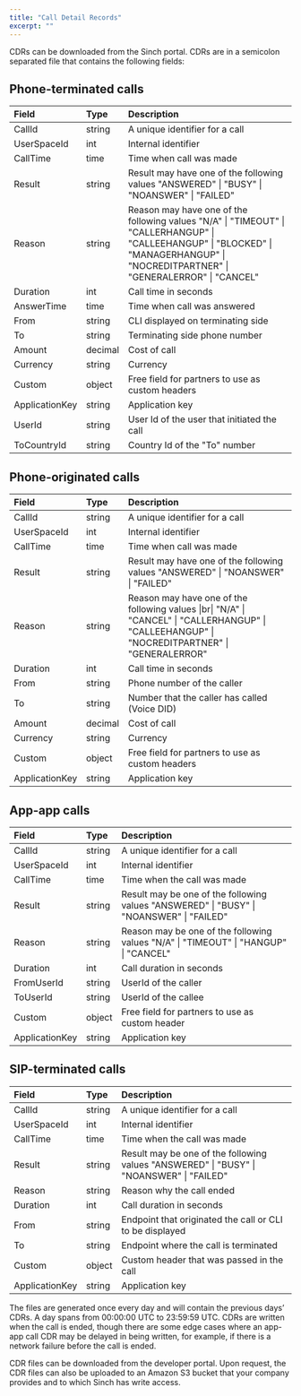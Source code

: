 ```yaml
---
title: "Call Detail Records"
excerpt: ""
---
```


CDRs can be downloaded from the Sinch portal. CDRs are in a semicolon separated file that contains the following fields:

## Phone-terminated calls

<div class="magic-block-html">
  <div class="marked-table">
    <table>
      <colgroup>
        <col width="8%" />
        <col width="4%" />
        <col width="86%" />
      </colgroup>
      <thead>
        <tr class="header">
          <th align="left">Field</th>
          <th align="left">Type</th>
          <th align="left">Description</th>
        </tr>
      </thead>
      <tbody>
        <tr class="odd">
          <td align="left">CallId</td>
          <td align="left">string</td>
          <td align="left">A unique identifier for a call</td>
        </tr>
        <tr class="even">
          <td align="left">UserSpaceId</td>
          <td align="left">int</td>
          <td align="left">Internal identifier</td>
        </tr>
        <tr class="odd">
          <td align="left">CallTime</td>
          <td align="left">time</td>
          <td align="left">Time when call was made</td>
        </tr>
        <tr class="even">
          <td align="left">Result</td>
          <td align="left">string</td>
          <td align="left">Result may have one of the following values &quot;ANSWERED&quot; | &quot;BUSY&quot; | &quot;NOANSWER&quot; | &quot;FAILED&quot;</td>
        </tr>
        <tr class="odd">
          <td align="left">Reason</td>
          <td align="left">string</td>
          <td align="left">Reason may have one of the following values &quot;N/A&quot; | &quot;TIMEOUT&quot; | &quot;CALLERHANGUP&quot; | &quot;CALLEEHANGUP&quot; | &quot;BLOCKED&quot; | &quot;MANAGERHANGUP&quot; | &quot;NOCREDITPARTNER&quot; |
            &quot;GENERALERROR&quot; | &quot;CANCEL&quot;</td>
        </tr>
        <tr class="even">
          <td align="left">Duration</td>
          <td align="left">int</td>
          <td align="left">Call time in seconds</td>
        </tr>
        <tr class="odd">
          <td align="left">AnswerTime</td>
          <td align="left">time</td>
          <td align="left">Time when call was answered</td>
        </tr>
        <tr class="even">
          <td align="left">From</td>
          <td align="left">string</td>
          <td align="left">CLI displayed on terminating side</td>
        </tr>
        <tr class="odd">
          <td align="left">To</td>
          <td align="left">string</td>
          <td align="left">Terminating side phone number</td>
        </tr>
        <tr class="even">
          <td align="left">Amount</td>
          <td align="left">decimal</td>
          <td align="left">Cost of call</td>
        </tr>
        <tr class="odd">
          <td align="left">Currency</td>
          <td align="left">string</td>
          <td align="left">Currency</td>
        </tr>
        <tr class="even">
          <td align="left">Custom</td>
          <td align="left">object</td>
          <td align="left">Free field for partners to use as custom headers</td>
        </tr>
        <tr class="odd">
          <td align="left">ApplicationKey</td>
          <td align="left">string</td>
          <td align="left">Application key</td>
        </tr>
        <tr class="even">
          <td align="left">UserId</td>
          <td align="left">string</td>
          <td align="left">User Id of the user that initiated the call</td>
        </tr>
        <tr class="odd">
          <td align="left">ToCountryId</td>
          <td align="left">string</td>
          <td align="left">Country Id of the &quot;To&quot; number</td>
        </tr>
      </tbody>
    </table>
  </div>
</div>

## Phone-originated calls

<div class="magic-block-html">
  <div class="marked-table">
    <table>
      <colgroup>
        <col width="10%" />
        <col width="6%" />
        <col width="83%" />
      </colgroup>
      <thead>
        <tr class="header">
          <th align="left">Field</th>
          <th align="left">Type</th>
          <th align="left">Description</th>
        </tr>
      </thead>
      <tbody>
        <tr class="odd">
          <td align="left">CallId</td>
          <td align="left">string</td>
          <td align="left">A unique identifier for a call</td>
        </tr>
        <tr class="even">
          <td align="left">UserSpaceId</td>
          <td align="left">int</td>
          <td align="left">Internal identifier</td>
        </tr>
        <tr class="odd">
          <td align="left">CallTime</td>
          <td align="left">time</td>
          <td align="left">Time when call was made</td>
        </tr>
        <tr class="even">
          <td align="left">Result</td>
          <td align="left">string</td>
          <td align="left">Result may have one of the following values &quot;ANSWERED&quot; | &quot;NOANSWER&quot; | &quot;FAILED&quot;</td>
        </tr>
        <tr class="odd">
          <td align="left">Reason</td>
          <td align="left">string</td>
          <td align="left">Reason may have one of the following values |br| &quot;N/A&quot; | &quot;CANCEL&quot; | &quot;CALLERHANGUP&quot; | &quot;CALLEEHANGUP&quot; | &quot;NOCREDITPARTNER&quot; | &quot;GENERALERROR&quot;</td>
        </tr>
        <tr class="even">
          <td align="left">Duration</td>
          <td align="left">int</td>
          <td align="left">Call time in seconds</td>
        </tr>
        <tr class="odd">
          <td align="left">From</td>
          <td align="left">string</td>
          <td align="left">Phone number of the caller</td>
        </tr>
        <tr class="even">
          <td align="left">To</td>
          <td align="left">string</td>
          <td align="left">Number that the caller has called (Voice DID)</td>
        </tr>
        <tr class="odd">
          <td align="left">Amount</td>
          <td align="left">decimal</td>
          <td align="left">Cost of call</td>
        </tr>
        <tr class="even">
          <td align="left">Currency</td>
          <td align="left">string</td>
          <td align="left">Currency</td>
        </tr>
        <tr class="odd">
          <td align="left">Custom</td>
          <td align="left">object</td>
          <td align="left">Free field for partners to use as custom headers</td>
        </tr>
        <tr class="even">
          <td align="left">ApplicationKey</td>
          <td align="left">string</td>
          <td align="left">Application key</td>
        </tr>
      </tbody>
    </table>
  </div>
</div>

## App-app calls

<div class="magic-block-html">
  <div class="marked-table">
    <table>
      <colgroup>
        <col width="14%" />
        <col width="7%" />
        <col width="77%" />
      </colgroup>
      <thead>
        <tr class="header">
          <th align="left">Field</th>
          <th align="left">Type</th>
          <th align="left">Description</th>
        </tr>
      </thead>
      <tbody>
        <tr class="odd">
          <td align="left">CallId</td>
          <td align="left">string</td>
          <td align="left">A unique identifier for a call</td>
        </tr>
        <tr class="even">
          <td align="left">UserSpaceId</td>
          <td align="left">int</td>
          <td align="left">Internal identifier</td>
        </tr>
        <tr class="odd">
          <td align="left">CallTime</td>
          <td align="left">time</td>
          <td align="left">Time when the call was made</td>
        </tr>
        <tr class="even">
          <td align="left">Result</td>
          <td align="left">string</td>
          <td align="left">Result may be one of the following values &quot;ANSWERED&quot; | &quot;BUSY&quot; | &quot;NOANSWER&quot; | &quot;FAILED&quot;</td>
        </tr>
        <tr class="odd">
          <td align="left">Reason</td>
          <td align="left">string</td>
          <td align="left">Reason may be one of the following values &quot;N/A&quot; | &quot;TIMEOUT&quot; | &quot;HANGUP&quot; | &quot;CANCEL&quot;</td>
        </tr>
        <tr class="even">
          <td align="left">Duration</td>
          <td align="left">int</td>
          <td align="left">Call duration in seconds</td>
        </tr>
        <tr class="odd">
          <td align="left">FromUserId</td>
          <td align="left">string</td>
          <td align="left">UserId of the caller</td>
        </tr>
        <tr class="even">
          <td align="left">ToUserId</td>
          <td align="left">string</td>
          <td align="left">UserId of the callee</td>
        </tr>
        <tr class="odd">
          <td align="left">Custom</td>
          <td align="left">object</td>
          <td align="left">Free field for partners to use as custom header</td>
        </tr>
        <tr class="even">
          <td align="left">ApplicationKey</td>
          <td align="left">string</td>
          <td align="left">Application key</td>
        </tr>
      </tbody>
    </table>
  </div>
</div>

## SIP-terminated calls

<div class="magic-block-html">
  <div class="marked-table">
    <table>
      <colgroup>
        <col width="14%" />
        <col width="7%" />
        <col width="77%" />
      </colgroup>
      <thead>
        <tr class="header">
          <th align="left">Field</th>
          <th align="left">Type</th>
          <th align="left">Description</th>
        </tr>
      </thead>
      <tbody>
        <tr class="odd">
          <td align="left">CallId</td>
          <td align="left">string</td>
          <td align="left">A unique identifier for a call</td>
        </tr>
        <tr class="even">
          <td align="left">UserSpaceId</td>
          <td align="left">int</td>
          <td align="left">Internal identifier</td>
        </tr>
        <tr class="odd">
          <td align="left">CallTime</td>
          <td align="left">time</td>
          <td align="left">Time when the call was made</td>
        </tr>
        <tr class="even">
          <td align="left">Result</td>
          <td align="left">string</td>
          <td align="left">Result may be one of the following values &quot;ANSWERED&quot; | &quot;BUSY&quot; | &quot;NOANSWER&quot; | &quot;FAILED&quot;</td>
        </tr>
        <tr class="odd">
          <td align="left">Reason</td>
          <td align="left">string</td>
          <td align="left">Reason why the call ended</td>
        </tr>
        <tr class="even">
          <td align="left">Duration</td>
          <td align="left">int</td>
          <td align="left">Call duration in seconds</td>
        </tr>
        <tr class="odd">
          <td align="left">From</td>
          <td align="left">string</td>
          <td align="left">Endpoint that originated the call or CLI to be displayed</td>
        </tr>
        <tr class="even">
          <td align="left">To</td>
          <td align="left">string</td>
          <td align="left">Endpoint where the call is terminated</td>
        </tr>
        <tr class="odd">
          <td align="left">Custom</td>
          <td align="left">object</td>
          <td align="left">Custom header that was passed in the call</td>
        </tr>
        <tr class="even">
          <td align="left">ApplicationKey</td>
          <td align="left">string</td>
          <td align="left">Application key</td>
        </tr>
      </tbody>
    </table>
  </div>
</div>

The files are generated once every day and will contain the previous days’ CDRs. A day spans from 00:00:00 UTC to 23:59:59 UTC. CDRs are written when the call is ended, though there are some edge cases where an app-app call CDR may be delayed in being written, for example, if there is a network failure before the call is ended.

CDR files can be downloaded from the developer portal. Upon request, the CDR files can also be uploaded to an Amazon S3 bucket that your company provides and to which Sinch has write access.
